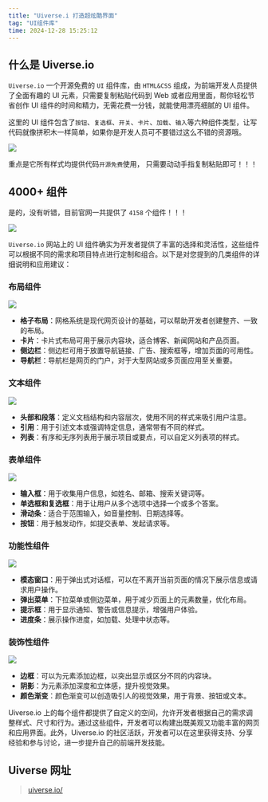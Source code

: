 ```yaml
---
title: "Uiverse.i 打造超炫酷界面"
tag: "UI组件库"
time: 2024-12-28 15:25:12
---
```


## 什么是 Uiverse.io

`Uiverse.io` 一个开源免费的 `UI` 组件库，由 `HTML&CSS` 组成，为前端开发人员提供了全面有趣的 UI 元素，只需要复制粘贴代码到 Web 或者应用里面，帮你轻松节省创作 UI 组件的时间和精力，无需花费一分钱，就能使用漂亮细腻的 UI 组件。

这里的 UI 组件包含了`按钮`、`复选框`、`开关`、`卡片`、`加载`、`输入`等六种组件类型，让写代码就像拼积木一样简单，如果你是开发人员可不要错过这么不错的资源哦。

<img src="../imgs/130/01.awebp" />

重点是它所有样式均提供代码`开源免费`使用， 只需要动动手指复制粘贴即可！！！

## 4000+ 组件

是的，没有听错，目前官网一共提供了 `4158` 个组件！！！

<img src="../imgs/130/02.awebp" />

`Uiverse.io` 网站上的 UI 组件确实为开发者提供了丰富的选择和灵活性，这些组件可以根据不同的需求和项目特点进行定制和组合。以下是对您提到的几类组件的详细说明和应用建议：

### 布局组件

<img src="../imgs/130/03.awebp" />

- **格子布局**：网格系统是现代网页设计的基础，可以帮助开发者创建整齐、一致的布局。
- **卡片**：卡片式布局可用于展示内容块，适合博客、新闻网站和产品页面。
- **侧边栏**：侧边栏可用于放置导航链接、广告、搜索框等，增加页面的可用性。
- **导航栏**：导航栏是网页的门户，对于大型网站或多页面应用至关重要。

### 文本组件

<img src="../imgs/130/04.awebp" />

- **头部和段落**：定义文档结构和内容层次，使用不同的样式来吸引用户注意。
- **引用**：用于引述文本或强调特定信息，通常带有不同的样式。
- **列表**：有序和无序列表用于展示项目或要点，可以自定义列表项的样式。

### 表单组件

<img src="../imgs/130/05.awebp" />

- **输入框**：用于收集用户信息，如姓名、邮箱、搜索关键词等。
- **单选框和复选框**：用于让用户从多个选项中选择一个或多个答案。
- **滑动条**：适合于范围输入，如音量控制、日期选择等。
- **按钮**：用于触发动作，如提交表单、发起请求等。

### 功能性组件

<img src="../imgs/130/06.awebp" />

- **模态窗口**：用于弹出式对话框，可以在不离开当前页面的情况下展示信息或请求用户操作。
- **弹出菜单**：下拉菜单或侧边菜单，用于减少页面上的元素数量，优化布局。
- **提示框**：用于显示通知、警告或信息提示，增强用户体验。
- **进度条**：展示操作进度，如加载、处理中状态等。

### 装饰性组件

<img src="../imgs/130/07.awebp" />

- **边框**：可以为元素添加边框，以突出显示或区分不同的内容块。
- **阴影**：为元素添加深度和立体感，提升视觉效果。
- **颜色渐变**：颜色渐变可以创造吸引人的视觉效果，用于背景、按钮或文本。

Uiverse.io 上的每个组件都提供了自定义的空间，允许开发者根据自己的需求调整样式、尺寸和行为。通过这些组件，开发者可以构建出既美观又功能丰富的网页和应用界面。此外，Uiverse.io 的社区活跃，开发者可以在这里获得支持、分享经验和参与讨论，进一步提升自己的前端开发技能。

## Uiverse 网址

> [uiverse.io/](https://uiverse.io/)
